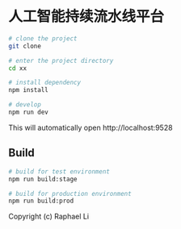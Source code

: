 # 人工智能持续流水线平台

```bash
# clone the project
git clone 

# enter the project directory
cd xx

# install dependency
npm install

# develop
npm run dev
```

This will automatically open http://localhost:9528

## Build

```bash
# build for test environment
npm run build:stage

# build for production environment
npm run build:prod
```

Copyright (c) Raphael Li
